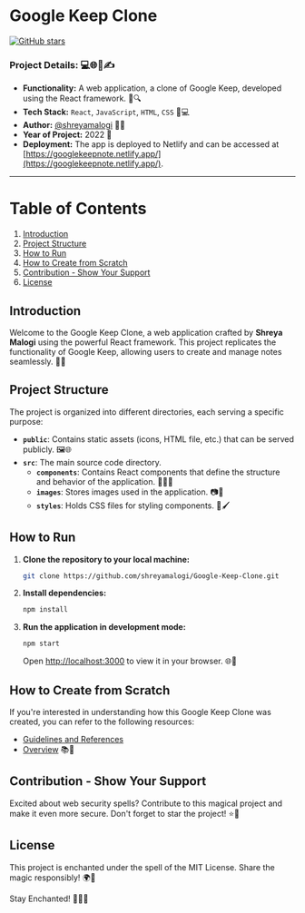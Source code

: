 # Google Keep Clone

[![GitHub stars](https://img.shields.io/github/stars/shreyamalogi/Google-Keep-Clone.svg?style=social)](https://github.com/shreyamalogi/Google-Keep-Clone/stargazers)

### Project Details: 💻🌐📅✍️

- **Functionality:** A web application, a clone of Google Keep, developed using the React framework. 📝🔍
- **Tech Stack:** `React`, `JavaScript`, `HTML`, `CSS` 🚀💻
- **Author:** [@shreyamalogi](https://github.com/shreyamalogi/) 👩‍💻
- **Year of Project:** 2022 📅
- **Deployment:** The app is deployed to Netlify and can be accessed at [https://googlekeepnote.netlify.app/](https://googlekeepnote.netlify.app/).
---

# Table of Contents

1. [Introduction](#introduction)
2. [Project Structure](#project-structure)
3. [How to Run](#how-to-run)
4. [How to Create from Scratch](#how-to-create-from-scratch)
5. [Contribution - Show Your Support](#contribution---show-your-support)
6. [License](#license)


## Introduction

Welcome to the Google Keep Clone, a web application crafted by **Shreya Malogi** using the powerful React framework. This project replicates the functionality of Google Keep, allowing users to create and manage notes seamlessly. 📑✨

## Project Structure

The project is organized into different directories, each serving a specific purpose:

- **`public`**: Contains static assets (icons, HTML file, etc.) that can be served publicly. 🖼️🌐
- **`src`**: The main source code directory.
  - **`components`**: Contains React components that define the structure and behavior of the application. 🧩👩‍💻
  - **`images`**: Stores images used in the application. 📷🌈
  - **`styles`**: Holds CSS files for styling components. 🎨🖌️

## How to Run

1. **Clone the repository to your local machine:**

   ```bash
   git clone https://github.com/shreyamalogi/Google-Keep-Clone.git
   ```

2. **Install dependencies:**

   ```bash
   npm install
   ```

3. **Run the application in development mode:**

   ```bash
   npm start
   ```

   Open [http://localhost:3000](http://localhost:3000) to view it in your browser. 🌐🚀

## How to Create from Scratch

If you're interested in understanding how this Google Keep Clone was created, you can refer to the following resources:

- [Guidelines and References](https://github.com/shreyamalogi/Google-Keep-Clone/blob/main/google%20keep%20app.pdf)
- [Overview](https://github.com/shreyamalogi/Google-Keep-Clone/blob/main/google%20keep%20overview.pdf) 📚📖

## Contribution - Show Your Support

Excited about web security spells? Contribute to this magical project and make it even more secure. Don't forget to star the project! ⭐🌟

## License

This project is enchanted under the spell of the MIT License. Share the magic responsibly! 🌍💙

Stay Enchanted! 🧙‍♀️✨

